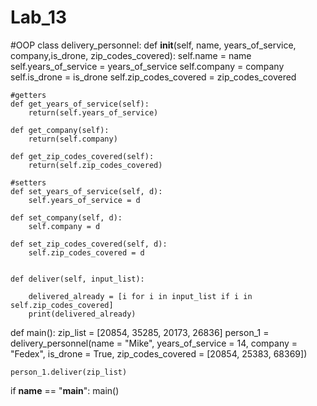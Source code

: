 # Lab_13
#OOP
class delivery_personnel:
	def __init__(self, name, years_of_service, company,is_drone, zip_codes_covered):
		self.name = name
		self.years_of_service = years_of_service
		self.company = company
		self.is_drone = is_drone
		self.zip_codes_covered = zip_codes_covered


	#getters
	def get_years_of_service(self):
		return(self.years_of_service)

	def get_company(self):
		return(self.company)

	def get_zip_codes_covered(self):
		return(self.zip_codes_covered)

	#setters
	def set_years_of_service(self, d):
		self.years_of_service = d

	def set_company(self, d):
		self.company = d 

	def set_zip_codes_covered(self, d):
		self.zip_codes_covered = d 


	def deliver(self, input_list):

		delivered_already = [i for i in input_list if i in self.zip_codes_covered]
		print(delivered_already)
		

def main():
	zip_list = [20854, 35285, 20173, 26836]
	person_1 = delivery_personnel(name = "Mike", years_of_service = 14, company = "Fedex", is_drone = True, zip_codes_covered = [20854, 25383, 68369])

	person_1.deliver(zip_list)

if __name__ == "__main__":
	main()
